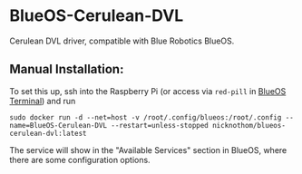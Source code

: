 # BlueOS-Cerulean-DVL

Cerulean DVL driver, compatible with Blue Robotics BlueOS.

## Manual Installation: 

To set this up, ssh into the Raspberry Pi (or access via `red-pill` in [BlueOS Terminal](https://docs.bluerobotics.com/ardusub-zola/software/onboard/BlueOS-1.0/advanced-usage/#terminal)) and run

`sudo docker run -d --net=host -v /root/.config/blueos:/root/.config --name=BlueOS-Cerulean-DVL --restart=unless-stopped nicknothom/blueos-cerulean-dvl:latest
`

The service will show in the "Available Services" section in BlueOS, where there are some configuration options.
